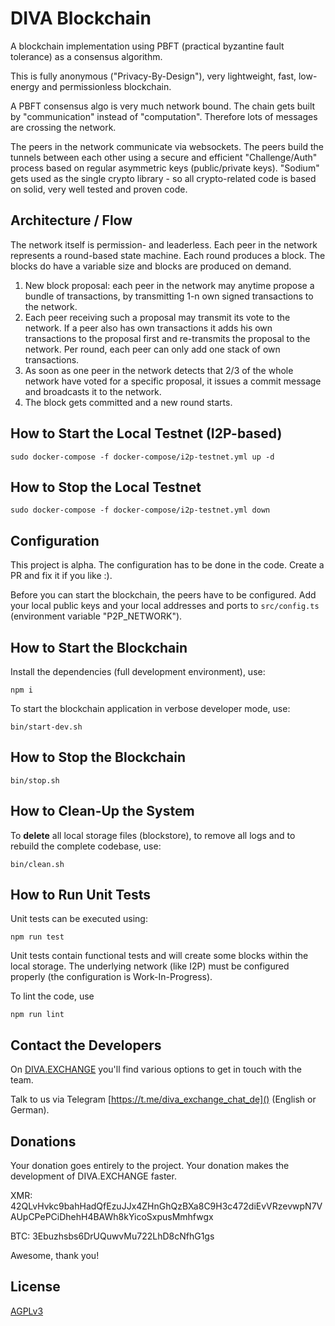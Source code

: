 # DIVA Blockchain

A blockchain implementation using PBFT (practical byzantine fault tolerance) as a consensus algorithm.

This is fully anonymous ("Privacy-By-Design"), very lightweight, fast, low-energy and permissionless blockchain.

A PBFT consensus algo is very much network bound. The chain gets built by "communication" instead of "computation". Therefore lots of messages are crossing the network.

The peers in the network communicate via websockets. The peers build the tunnels between each other using a secure and efficient "Challenge/Auth" process based on regular asymmetric keys (public/private keys). "Sodium" gets used as the single crypto library - so all crypto-related code is based on solid, very well tested and proven code.  

## Architecture / Flow

The network itself is permission- and leaderless. Each peer in the network represents a round-based state machine. Each round produces a block. The blocks do have a variable size and blocks are produced on demand.

1. New block proposal: each peer in the network may anytime propose a bundle of transactions, by transmitting 1-n own signed transactions to the network.
2. Each peer receiving such a proposal may transmit its vote to the network. If a peer also has own transactions it adds his own transactions to the proposal first and re-transmits the proposal to the network. Per round, each peer can only add one stack of own transactions.
3. As soon as one peer in the network detects that 2/3 of the whole network have voted for a specific proposal, it issues a commit message and broadcasts it to the network.
4. The block gets committed and a new round starts.


## How to Start the Local Testnet (I2P-based)

```
sudo docker-compose -f docker-compose/i2p-testnet.yml up -d
```

## How to Stop the Local Testnet

```
sudo docker-compose -f docker-compose/i2p-testnet.yml down
```

## Configuration
This project is alpha. The configuration has to be done in the code. Create a PR and fix it if you like :).

Before you can start the blockchain, the peers have to be configured. Add your local public keys and your local addresses and ports to `src/config.ts` (environment variable "P2P_NETWORK").

## How to Start the Blockchain

Install the dependencies (full development environment), use:
```
npm i
```

To start the blockchain application in verbose developer mode, use:
```
bin/start-dev.sh
```

## How to Stop the Blockchain

```
bin/stop.sh
```

## How to Clean-Up the System

To **delete** all local storage files (blockstore), to remove all logs and to rebuild the complete codebase, use:

```
bin/clean.sh
```

## How to Run Unit Tests

Unit tests can be executed using:

```
npm run test
```
Unit tests contain functional tests and will create some blocks within the local storage. The underlying network (like I2P) must be configured properly (the configuration is Work-In-Progress).


To lint the code, use
```
npm run lint
```


## Contact the Developers

On [DIVA.EXCHANGE](https://www.diva.exchange) you'll find various options to get in touch with the team.

Talk to us via Telegram [https://t.me/diva_exchange_chat_de]() (English or German).

## Donations

Your donation goes entirely to the project. Your donation makes the development of DIVA.EXCHANGE faster.

XMR: 42QLvHvkc9bahHadQfEzuJJx4ZHnGhQzBXa8C9H3c472diEvVRzevwpN7VAUpCPePCiDhehH4BAWh8kYicoSxpusMmhfwgx

BTC: 3Ebuzhsbs6DrUQuwvMu722LhD8cNfhG1gs

Awesome, thank you!

## License

[AGPLv3](LICENSE)
